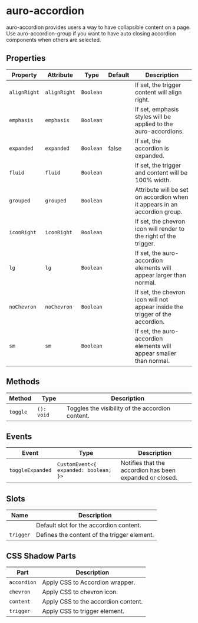 # auro-accordion

auro-accordion provides users a way to have collapsible content on a page.
Use auro-accordion-group if you want to have auto closing accordion components when others are selected.

## Properties

| Property     | Attribute    | Type      | Default | Description                                      |
|--------------|--------------|-----------|---------|--------------------------------------------------|
| `alignRight` | `alignRight` | `Boolean` |         | If set, the trigger content will align right.    |
| `emphasis`   | `emphasis`   | `Boolean` |         | If set, emphasis styles will be applied to the auro-accordions. |
| `expanded`   | `expanded`   | `Boolean` | false   | If set, the accordion is expanded.               |
| `fluid`      | `fluid`      | `Boolean` |         | If set, the trigger and content will be 100% width. |
| `grouped`    | `grouped`    | `Boolean` |         | Attribute will be set on accordion when it appears in an accordion group. |
| `iconRight`  | `iconRight`  | `Boolean` |         | If set, the chevron icon will render to the right of the trigger. |
| `lg`         | `lg`         | `Boolean` |         | If set, the auro-accordion elements will appear larger than normal. |
| `noChevron`  | `noChevron`  | `Boolean` |         | If set, the chevron icon will not appear inside the trigger of the accordion. |
| `sm`         | `sm`         | `Boolean` |         | If set, the auro-accordion elements will appear smaller than normal. |

## Methods

| Method   | Type       | Description                                      |
|----------|------------|--------------------------------------------------|
| `toggle` | `(): void` | Toggles the visibility of the accordion content. |

## Events

| Event            | Type                                  | Description                                      |
|------------------|---------------------------------------|--------------------------------------------------|
| `toggleExpanded` | `CustomEvent<{ expanded: boolean; }>` | Notifies that the accordion has been expanded or closed. |

## Slots

| Name      | Description                                 |
|-----------|---------------------------------------------|
|           | Default slot for the accordion content.     |
| `trigger` | Defines the content of the trigger element. |

## CSS Shadow Parts

| Part        | Description                         |
|-------------|-------------------------------------|
| `accordion` | Apply CSS to Accordion wrapper.     |
| `chevron`   | Apply CSS to chevron icon.          |
| `content`   | Apply CSS to the accordion content. |
| `trigger`   | Apply CSS to trigger element.       |
